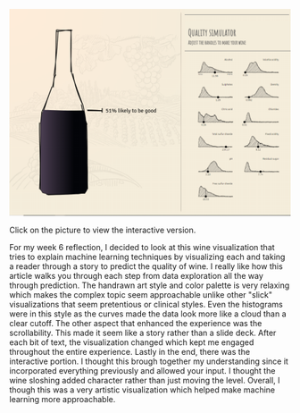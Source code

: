 [![Wine Machine Learning](vis/wine.png)](https://pudding.cool/2021/03/wine-model/)

Click on the picture to view the interactive version.

For my week 6 reflection, I decided to look at this wine visualization that tries to explain machine learning techniques by visualizing each and taking a reader through a story to predict the quality of wine. 
I really like how this article walks you through each step from data exploration all the way through prediction. 
The handrawn art style and color palette is very relaxing which makes the complex topic seem approachable unlike other "slick" visualizations that seem pretentious or clinical styles. 
Even the histograms were in this style as the curves made the data look more like a cloud than a clear cutoff. 
The other aspect that enhanced the experience was the scrollability. 
This made it seem like a story rather than a slide deck. 
After each bit of text, the visualization changed which kept me engaged throughout the entire experience.
Lastly in the end, there was the interactive portion. 
I thought this brough together my understanding since it incorporated everything previously and allowed your input. 
I thought the wine sloshing added character rather than just moving the level. 
Overall, I though this was a very artistic visualization which helped make machine learning more approachable.
